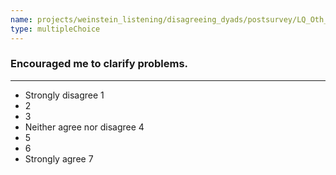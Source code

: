 ```yaml
---
name: projects/weinstein_listening/disagreeing_dyads/postsurvey/LQ_Oth_5.md
type: multipleChoice
---
```


### Encouraged me to clarify problems.

---

- Strongly disagree 1
- 2
- 3
- Neither agree nor disagree 4
- 5
- 6
- Strongly agree 7
